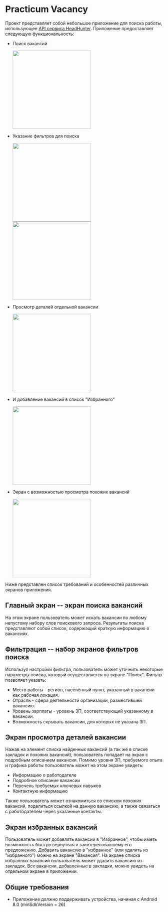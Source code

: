 # Practicum Vacancy 

Проект представляет собой небольшое приложение для поиска работы,
использующее [API сервиса HeadHunter](https://github.com/hhru/api). Приложение предоставляет следующую функциональность:

- Поиск вакансий

  <img src="https://github.com/DFater/Practicum-Vacancy/assets/118625726/f2670831-a4f5-413b-96b9-24eeae5221a5" width="250"/>

- Указание фильтров для поиска

  <img src="https://github.com/DFater/Practicum-Vacancy/assets/118625726/bd7a1ca4-1f2d-4232-b6ee-e7e6b91473d9" width="250"/>

  <img src="https://github.com/DFater/Practicum-Vacancy/assets/118625726/480b5b62-59d8-4c1a-9ca4-4915e0e3613d" width="250"/>

- Просмотр деталей отдельной вакансии

  <img src="https://github.com/DFater/Practicum-Vacancy/assets/118625726/88b3efb3-652c-4269-9c05-f8005d736e71" width="250"/>

- И добавление вакансий в список "Избранного"

  <img src="https://github.com/DFater/Practicum-Vacancy/assets/118625726/0a8a7002-ffa8-404b-be30-16ead55a4c3c" width="250"/>

- Экран с возможностью просмотра похожих вакансий

  <img src="https://github.com/DFater/Practicum-Vacancy/assets/118625726/c457bf34-3f5a-4977-a588-7fe71fcdefde" width="250"/>

Ниже представлен список требований и особенностей различных экранов приложения.

## Главный экран -- экран поиска вакансий

На этом экране пользователь может искать вакансии по любому непустому набору слов поискового запроса. Результаты поиска
представляют собой список, содержащий краткую информацию о вакансиях.

## Фильтрация -- набор экранов фильтров поиска

Используя настройки фильтра, пользователь может уточнить некоторые параметры поиска, который осуществляется на экране
"Поиск". Фильтр позволяет указать:

- Место работы - регион, населённый пункт, указанный в вакансии как рабочая локация.
- Отрасль - сфера деятельности организации, разместившей вакансию.
- Уровень зарплаты - уровень ЗП, соответствующий указанному в вакансии.
- Возможность скрывать вакансии, для которых не указана ЗП.

## Экран просмотра деталей вакансии

Нажав на элемент списка найденных вакансий (а так же в списке закладок и похожих вакансий), пользователь попадает на
экран с подробным описанием вакансии. Помимо уровня ЗП, требуемого опыта и графика работы пользователь может на этом
экране увидеть:

- Информацию о работодателе
- Подробное описание вакансии
- Перечень требуемых ключевых навыков
- Контактную информацию

Также пользователь может ознакомиться со списком похожих вакансий, поделиться ссылкой на данную вакансию, а также
связаться с работодателем через указанные контакты.

## Экран избранных вакансий

Пользователь может добавлять вакансии в "Избранное", чтобы иметь возможность быстро вернуться к заинтересовавшему его
предложению. Добавить вакансию в "избранное" (или удалить из "избранного") можно на экране "Вакансия". На экране списка
избранных вакансий пользователь может удалить вакансию из закладок. Все вакансии, добавленные в закладки, можно увидеть
на отдельном экране в приложении.

## Общие требования

- Приложение должно поддерживать устройства, начиная с Android 8.0 (minSdkVersion = 26)
